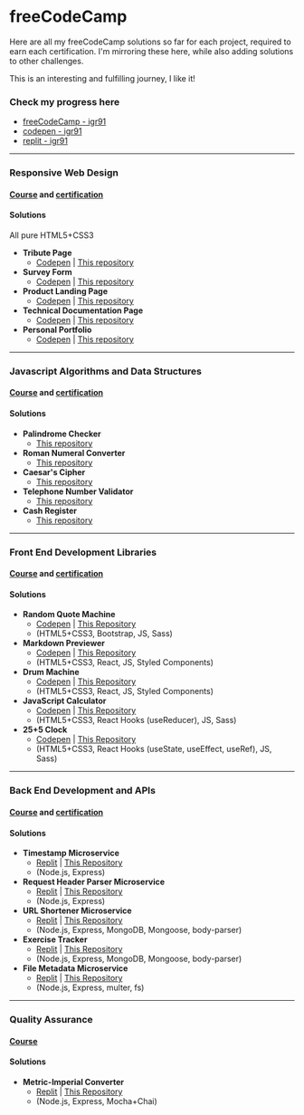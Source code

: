 # freeCodeCamp

Here are all my freeCodeCamp solutions so far for each project, required to earn each certification. I'm mirroring these here, while also adding solutions to other challenges.

This is an interesting and fulfilling journey, I like it!

### Check my progress here

* [freeCodeCamp - igr91](https://www.freecodecamp.org/igr91)
* [codepen - igr91](https://codepen.io/igr91)
* [replit - igr91](https://replit.com/@igr91/)

-----------------

### Responsive Web Design

#### [Course](https://www.freecodecamp.org/learn/responsive-web-design/) and [certification](https://www.freecodecamp.org/certification/igr91/responsive-web-design)

#### Solutions

All pure HTML5+CSS3

* **Tribute Page**
  * [Codepen](https://codepen.io/igr91/pen/eYdKGjN) | [This repository](ProjectSolutions/ResponsiveWebDesign/Tribute)
* **Survey Form**
  * [Codepen](https://codepen.io/igr91/pen/abmjWzg) | [This repository](ProjectSolutions/ResponsiveWebDesign/Survey)
* **Product Landing Page**
  * [Codepen](https://codepen.io/igr91/pen/ExgpOoW) | [This repository](ProjectSolutions/ResponsiveWebDesign/LandingPage)
* **Technical Documentation Page**
  * [Codepen](https://codepen.io/igr91/pen/xxEmdNM) | [This repository](ProjectSolutions/ResponsiveWebDesign/TechnicalDocumentation)
* **Personal Portfolio**
  * [Codepen](https://codepen.io/igr91/pen/jOMgKrY) | [This repository](ProjectSolutions/ResponsiveWebDesign/PersonalPortfolio)

-----------------

### Javascript Algorithms and Data Structures

#### [Course](https://www.freecodecamp.org/learn/javascript-algorithms-and-data-structures/) and [certification](https://www.freecodecamp.org/certification/igr91/javascript-algorithms-and-data-structures)

#### Solutions

* **Palindrome Checker**
  * [This repository](ProjectSolutions/JSAlgorithmsAndDataStructures/palindromeChecker.js)
* **Roman Numeral Converter**
  * [This repository](ProjectSolutions/JSAlgorithmsAndDataStructures/convertToRoman.js)
* **Caesar's Cipher**
  * [This repository](ProjectSolutions/JSAlgorithmsAndDataStructures/caesarsCipher.js)
* **Telephone Number Validator**
  * [This repository](ProjectSolutions/JSAlgorithmsAndDataStructures/telephoneCheck.js)
* **Cash Register**
  * [This repository](ProjectSolutions/JSAlgorithmsAndDataStructures/checkCashRegister.js)

-----------------

### Front End Development Libraries

#### [Course](https://www.freecodecamp.org/learn/front-end-libraries/) and [certification](https://www.freecodecamp.org/certification/igr91/front-end-libraries)

#### Solutions

* **Random Quote Machine**
  * [Codepen](https://codepen.io/igr91/pen/WNoWGNP) | [This Repository](ProjectSolutions/FrontendLibraries/RandomQuoteMachine)
  * (HTML5+CSS3, Bootstrap, JS, Sass)
* **Markdown Previewer**
  * [Codepen](https://codepen.io/igr91/pen/XWpbLWL) | [This Repository](ProjectSolutions/FrontendLibraries/markdownpreviewer)
  * (HTML5+CSS3, React, JS, Styled Components)
* **Drum Machine**
  * [Codepen](https://codepen.io/igr91/pen/ExZXVNa) | [This Repository](ProjectSolutions/FrontendLibraries/drummachine)
  * (HTML5+CSS3, React, JS, Styled Components)
* **JavaScript Calculator**
  * [Codepen](https://codepen.io/igr91/pen/NWdYKqz) | [This Repository](ProjectSolutions/FrontendLibraries/jscalculator)
  * (HTML5+CSS3, React Hooks (useReducer), JS, Sass)
* **25+5 Clock**
  * [Codepen](https://codepen.io/igr91/pen/abJzjZG) | [This Repository](ProjectSolutions/FrontendLibraries/255clock)
  * (HTML5+CSS3, React Hooks (useState, useEffect, useRef), JS, Sass)

-----------------

### Back End Development and APIs

#### [Course](https://www.freecodecamp.org/learn/back-end-development-and-apis/) and [certification](https://www.freecodecamp.org/certification/igr91/back-end-development-and-apis)

#### Solutions

* **Timestamp Microservice**
  * [Replit](https://boilerplate-project-timestamp--igr91.repl.co/) | [This Repository](ProjectSolutions/BackEndDevelopmentAndAPIs/boilerplate-project-timestamp)
  * (Node.js, Express)
* **Request Header Parser Microservice**
  * [Replit](https://boilerplate-project-headerparser.igr91.repl.co/) | [This Repository](ProjectSolutions/BackEndDevelopmentAndAPIs/boilerplate-project-headerparser)
  * (Node.js, Express)
* **URL Shortener Microservice**
  * [Replit](https://boilerplate-project-urlshortener.igr91.repl.co/) | [This Repository](ProjectSolutions/BackEndDevelopmentAndAPIs/boilerplate-project-urlshortener)
  * (Node.js, Express, MongoDB, Mongoose, body-parser)
* **Exercise Tracker**
  * [Replit](https://boilerplate-project-exercisetracker.igr91.repl.co) | [This Repository](ProjectSolutions/BackEndDevelopmentAndAPIs/boilerplate-project-exercisetracker)
  * (Node.js, Express, MongoDB, Mongoose, body-parser)
* **File Metadata Microservice**
  * [Replit](https://boilerplate-project-filemetadata.igr91.repl.co/) | [This Repository](ProjectSolutions/BackEndDevelopmentAndAPIs/boilerplate-project-filemetadata)
  * (Node.js, Express, multer, fs)

-----------------

### Quality Assurance

#### [Course](https://www.freecodecamp.org/learn/quality-assurance/)

#### Solutions

* **Metric-Imperial Converter**
  * [Replit](https://boilerplate-project-metricimpconverter.igr91.repl.co) | [This Repository](ProjectSolutions/QualityAssurance/boilerplate-project-metricimpconverter)
  * (Node.js, Express, Mocha+Chai)
